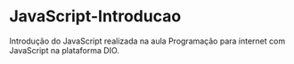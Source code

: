 # JavaScript-Introducao
Introdução do JavaScript realizada na aula Programação para internet com JavaScript na plataforma DIO.
